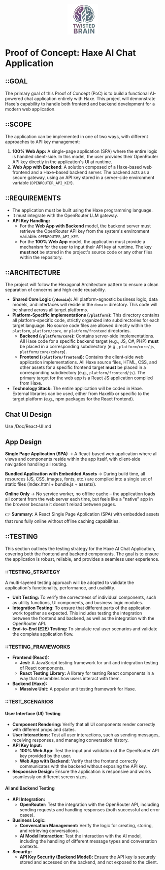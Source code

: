 <div align="center">
  <img src="../assets/logo.png" alt="Twisted Brain" width="100">
</div>

# Proof of Concept: Haxe AI Chat Application

## ::GOAL
The primary goal of this Proof of Concept (PoC) is to build a functional AI-powered chat application entirely with Haxe. This project will demonstrate Haxe's capability to handle both frontend and backend development for a modern web application.

## ::SCOPE
The application can be implemented in one of two ways, with different approaches to API key management:

1.  **100% Web App:** A single-page application (SPA) where the entire logic is handled client-side. In this model, the user provides their OpenRouter API key directly in the application's UI at runtime.
2.  **Web App with Backend:** A solution composed of a Haxe-based web frontend and a Haxe-based backend server. The backend acts as a secure gateway, using an API key stored in a server-side environment variable (`OPENROUTER_API_KEY`).

## ::REQUIREMENTS
- The application must be built using the Haxe programming language.
- It must integrate with the OpenRouter LLM gateway.
- **API Key Handling:**
    - For the **Web App with Backend** model, the backend server must retrieve the OpenRouter API key from the system's environment variable: `OPENROUTER_API_KEY`.
    - For the **100% Web App** model, the application must provide a mechanism for the user to input their API key at runtime. The key **must not** be stored in the project's source code or any other files within the repository.

## ::ARCHITECTURE
The project will follow the Hexagonal Architecture pattern to ensure a clean separation of concerns and high code reusability.

- **Shared Core Logic (`/domain`):** All platform-agnostic business logic, data models, and interfaces will reside in the `domain` directory. This code will be shared across all target platforms.
- **Platform-Specific Implementations (`/platform`):** This directory contains all platform-specific code, strictly organized into subdirectories for each target language. No source code files are allowed directly within the `platform`, `platform/core`, or `platform/frontend` directories.
    - **Backend (`/platform/core`):** Contains server-side implementations. All Haxe code for a specific backend target (e.g., JS, C#, PHP) **must** be placed in a corresponding subdirectory (e.g., `platform/core/js`, `platform/core/csharp`).
    - **Frontend (`/platform/frontend`):** Contains the client-side web application implementations. All Haxe source files, HTML, CSS, and other assets for a specific frontend target **must** be placed in a corresponding subdirectory (e.g., `platform/frontend/js`). The primary target for the web app is a React JS application compiled from Haxe.
- **Technology Stack:** The entire application will be coded in Haxe. External libraries can be used, either from Haxelib or specific to the target platform (e.g., npm packages for the React frontend).

## Chat UI Design
Use /Doc/React-UI.md

## App Design
**Single Page Application (SPA)** → A React-based web application where all views and components reside within the app itself, with client-side navigation handling all routing.

**Bundled Application with Embedded Assets** → During build time, all resources (JS, CSS, images, fonts, etc.) are compiled into a single set of static files (index.html + bundle.js + assets/).

**Online Only** → No service worker, no offline cache – the application loads all content from the web server each time, but feels like a "native" app in the browser because it doesn't reload between pages.

👉 **Summary:** A React Single Page Application (SPA) with embedded assets that runs fully online without offline caching capabilities.

## ::TESTING
This section outlines the testing strategy for the Haxe AI Chat Application, covering both the frontend and backend components. The goal is to ensure the application is robust, reliable, and provides a seamless user experience.

### ::TESTING_STRATEGY
A multi-layered testing approach will be adopted to validate the application's functionality, performance, and usability.

- **Unit Testing:** To verify the correctness of individual components, such as utility functions, UI components, and business logic modules.
- **Integration Testing:** To ensure that different parts of the application work together as expected. This includes testing the integration between the frontend and backend, as well as the integration with the OpenRouter API.
- **End-to-End (E2E) Testing:** To simulate real user scenarios and validate the complete application flow.

### ::TESTING_FRAMEWORKS
- **Frontend (React):**
    - **Jest:** A JavaScript testing framework for unit and integration testing of React components.
    - **React Testing Library:** A library for testing React components in a way that resembles how users interact with them.
- **Backend (Haxe):**
    - **Massive Unit:** A popular unit testing framework for Haxe.

### ::TEST_SCENARIOS
#### User Interface (UI) Testing
- **Component Rendering:** Verify that all UI components render correctly with different props and states.
- **User Interactions:** Test all user interactions, such as sending messages, receiving responses, and managing conversation history.
- **API Key Input:**
    - **100% Web App:** Test the input and validation of the OpenRouter API key provided by the user.
    - **Web App with Backend:** Verify that the frontend correctly communicates with the backend without exposing the API key.
- **Responsive Design:** Ensure the application is responsive and works seamlessly on different screen sizes.

#### AI and Backend Testing
- **API Integration:**
    - **OpenRouter:** Test the integration with the OpenRouter API, including sending requests and handling responses (both successful and error cases).
- **Business Logic:**
    - **Conversation Management:** Verify the logic for creating, storing, and retrieving conversations.
    - **AI Model Interaction:** Test the interaction with the AI model, including the handling of different message types and conversation contexts.
- **Security:**
    - **API Key Security (Backend Model):** Ensure the API key is securely stored and accessed on the backend, and not exposed to the client.
